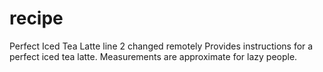 # recipe
Perfect Iced Tea Latte line 2 changed remotely
Provides instructions for a perfect iced tea latte.
Measurements are approximate for lazy people.

